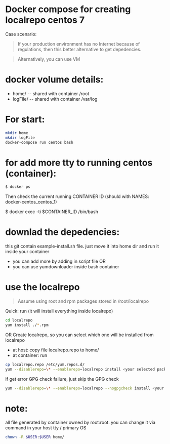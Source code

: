 # Docker compose for creating localrepo centos 7

Case scenario:
> If your production environment has no Internet because of regulations, then this better alternative to get depedencies.

> Alternatively, you can use VM

# docker volume details:
* home/  -- shared with container /root 
* logFile/  -- shared with container /var/log

# For start:

```sh
mkdir home
mkdir logFile
docker-compose run centos bash
```
# for add more tty to running centos (container):
```sh
$ docker ps
```
Then check the current running CONTAINER ID (should with NAMES: docker-centos_centos_1)

$ docker exec -ti $CONTAINER_ID /bin/bash

# downlad the depedencies:

this git contain example-install.sh file. just move it into home dir and run it inside your container

* you can add more by adding in script file OR
* you can use yumdownloader inside bash container

# use the localrepo

> Assume using root and rpm packages stored in /root/localrepo

Quick: run (it will install everything inside localrepo)
```sh
cd localrepo
yum install ./*.rpm
```
OR Create localrepo, so you can select which one will be installed from localrepo

* at host: copy file localrepo.repo to home/
* at container: run
```sh
cp localrepo.repo /etc/yum.repos.d/
yum --disablerepo=\* --enablerepo=localrepo install <your selected packages>
```
If get error GPG check failure, just skip the GPG check
```sh
yum --disablerepo=\* --enablerepo=localrepo --nogpgcheck install <your selected packages>
```

# note:

all file generated by container owned by root:root.
you can change it via command in your host tty / primary OS
```sh
chown -R $USER:$USER home/
```
